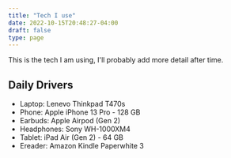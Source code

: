 ```yaml
---
title: "Tech I use"
date: 2022-10-15T20:48:27-04:00
draft: false
type: page
---
```


This is the tech I am using, I'll probably add more detail after time.

## Daily Drivers
- Laptop: Lenevo Thinkpad T470s
- Phone: Apple iPhone 13 Pro - 128 GB
- Earbuds: Apple Airpod (Gen 2)
- Headphones: Sony WH-1000XM4
- Tablet: iPad Air (Gen 2) - 64 GB
- Ereader: Amazon Kindle Paperwhite 3



